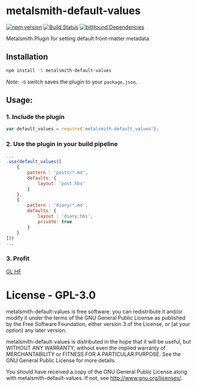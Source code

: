 # metalsmith-default-values
[![npm version][npm-badge]][npm-url]
[![Build Status][travis-badge]][travis-url]
[![bitHound Dependencies][bithound-badge]][bithound-url]

Metalsmith Plugin for setting default front-matter metadata

## Installation
```bash
npm install -S metalsmith-default-values
```

*Note*: `-S` switch saves the plugin to your `package.json`.

## Usage:

### 1. Include the plugin
```js
var default_values = require('metalsmith-default_values');
```

### 2. Use the plugin in your build pipeline
```js
...
.use(default_values([
    {
        pattern : 'posts/*.md',
        defaults: {
            layout: 'post.hbs'
        }
    },
	{
		pattern : 'diary/*.md',
		defaults: {
			layout : 'diary.hbs',
			private: true
		}
	}
]))
...
```

### 3. Profit
[GL HF](http://www.urbandictionary.com/define.php?term=glhf)

# License - GPL-3.0
metalsmith-default-values is free software: you can redistribute it and/or modify it under the terms of the GNU General Public License as published by the Free Software Foundation, either version 3 of the License, or (at your option) any later version.

metalsmith-default-values is distributed in the hope that it will be useful, but WITHOUT ANY WARRANTY; without even the implied warranty of MERCHANTABILITY or FITNESS FOR A PARTICULAR PURPOSE.  See the GNU General Public License for more details.

You should have received a copy of the GNU General Public License along with metalsmith-default-values.  If not, see http://www.gnu.org/licenses/.


[npm-badge]: https://img.shields.io/npm/v/metalsmith-default-values.svg
[npm-url]: https://www.npmjs.com/package/metalsmith-default-values

[travis-badge]: https://travis-ci.org/woodyrew/metalsmith-default-values.svg?branch=master
[travis-url]: https://travis-ci.org/woodyrew/metalsmith-default-values

[bithound-badge]: https://www.bithound.io/github/woodyrew/metalsmith-default-values/badges/dependencies.svg
[bithound-url]: https://www.bithound.io/github/woodyrew/metalsmith-default-values/master/dependencies/npm
